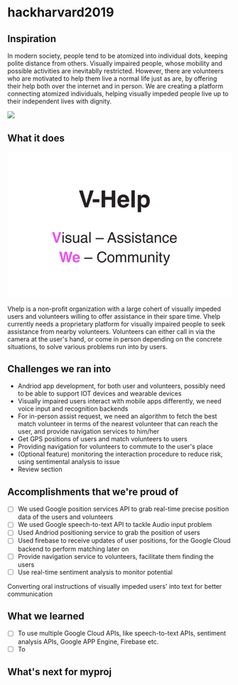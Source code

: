 # hackharvard2019
## Inspiration
In modern society, people tend to be atomized into individual dots, keeping polite distance from others. Visually impaired people, whose mobility and possible activities are inevitablly restricted. However, there are volunteers who are motivated to help them live a normal life just as are, by offering their help both over the internet and in person. We are creating a platform connecting atomized individuals, helping visually impeded people live up to their independent lives with dignity. 

![ ](https://vthumb.ykimg.com/054106015C54157F000001410E053FB0)

## What it does
![](figs/vhelp.PNG)

Vhelp is a non-profit organization with a large cohert of visually impeded users and volunteers willing to offer assistance in their spare time. Vhelp currently needs a proprietary platform for visually impaired people to seek assistance from nearby volunteers. Volunteers can either call in via the camera at the user's hand, or come in person depending on the concrete situations, to solve various problems run into by users.

## Challenges we ran into
- Andriod app development, for both user and volunteers, possibly need to be able to support IOT devices and wearable devices
- Visually impaired users interact with mobile apps differently, we need voice input and recognition backends
- For in-person assist request, we need an algorithm to fetch the best match volunteer in terms of the nearest volunteer that can reach the user, and provide navigation services to him/her 
- Get GPS positions of users and match volunteers to users
- Providing navigation for volunteers to commute to the user's place
- (Optional feature) monitoring the interaction procedure to reduce risk, using sentimental analysis to issue 
- Review section

## Accomplishments that we're proud of
- [ ] We used Google position services API to grab real-time precise position data of the users and volunteers 
- [ ] We used Google speech-to-text API to tackle Audio input problem
- [ ] Used Andriod positioning service to grab the position of users
- [ ] Used firebase to receive updates of user positions, for the Google Cloud backend to perform matching later on
- [ ] Provide navigation service to volunteers, facilitate them finding the users
- [ ] Use real-time sentiment analysis to monitor potential 

Converting oral instructions of visually impeded users' into text for better communication 

## What we learned
- [ ] To use multiple Google Cloud APIs, like speech-to-text APIs, sentiment analysis APIs, Google APP Engine, Firebase etc. 
- [ ] To 

## What's next for myproj

